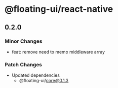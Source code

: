 # @floating-ui/react-native

## 0.2.0

### Minor Changes

- feat: remove need to memo middleware array

### Patch Changes

- Updated dependencies
  - @floating-ui/core@0.1.3
